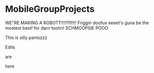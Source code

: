 MobileGroupProjects
===================
WE"RE MAKING A ROBOTT!!!!111!!!!
Friggin doofus
eeeet's guna be the mostest best! for darn tootin!  SCHMOOPSIE POOO

This is silly pantszzz




Edits


are

here
